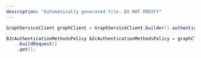 ```yaml
---
description: "Automatically generated file. DO NOT MODIFY"
---
```

<!-- markdownlint-disable MD041 -->

```java
GraphServiceClient graphClient = GraphServiceClient.builder().authenticationProvider( authProvider ).buildClient();

B2cAuthenticationMethodsPolicy b2cAuthenticationMethodsPolicy = graphClient.policies().b2cAuthenticationMethodsPolicy()
    .buildRequest()
    .get();
```
